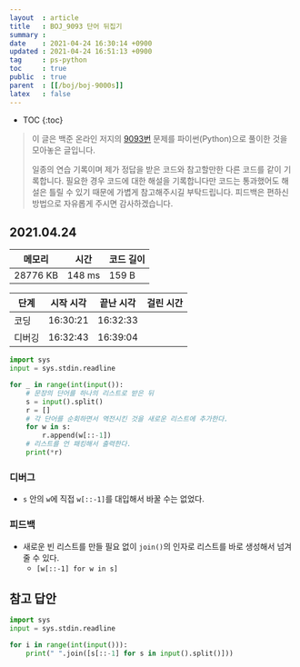 ```yaml
---
layout  : article
title   : BOJ_9093 단어 뒤집기
summary : 
date    : 2021-04-24 16:30:14 +0900
updated : 2021-04-24 16:51:13 +0900
tag     : ps-python
toc     : true
public  : true
parent  : [[/boj/boj-9000s]]
latex   : false
---
```

* TOC
{:toc}

> 이 글은 백준 온라인 저지의 [9093번](https://www.acmicpc.net/problem/9093) 문제를 파이썬(Python)으로 풀이한 것을 모아놓은 글입니다.
>
> 일종의 연습 기록이며 제가 정답을 받은 코드와 참고할만한 다른 코드를 같이 기록합니다. 필요한 경우 코드에 대한 해설을 기록합니다만 코드는 통과했어도 해설은 틀릴 수 있기 때문에 가볍게 참고해주시길 부탁드립니다. 피드백은 편하신 방법으로 자유롭게 주시면 감사하겠습니다.

## 2021.04.24

| 메모리    | 시간   | 코드 길이 |
| --------- | -----  | --------- |
| 28776 KB  | 148 ms | 159 B     |

| 단계      | 시작 시각 | 끝난 시각 | 걸린 시간 |
| --------- | --------- | --------- | --------- |
| 코딩      | 16:30:21  | 16:32:33  |           |
| 디버깅    | 16:32:43  | 16:39:04  |           |

```python
import sys
input = sys.stdin.readline

for _ in range(int(input()):
    # 문장의 단어를 하나의 리스트로 받은 뒤
    s = input().split()
    r = []
    # 각 단어를 순회하면서 역전시킨 것을 새로운 리스트에 추가한다.
    for w in s:
        r.append(w[::-1])
    # 리스트를 언 패킹해서 출력한다.
    print(*r)
```

### 디버그

* `s` 안의 `w`에 직접 `w[::-1]`를 대입해서 바꿀 수는 없었다.

### 피드백

* 새로운 빈 리스트를 만들 필요 없이 `join()`의 인자로 리스트를 바로 생성해서 넘겨줄 수 있다.
    * `[w[::-1] for w in s]`

## 참고 답안

```python
import sys
input = sys.stdin.readline

for i in range(int(input())):
    print(" ".join([s[::-1] for s in input().split()]))
```
